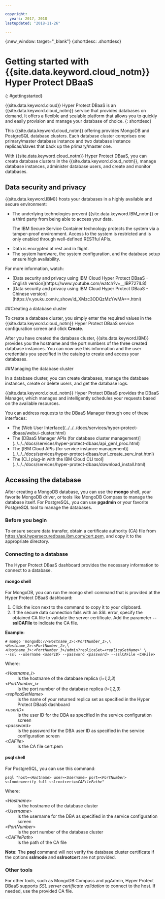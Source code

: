 ```yaml
---

copyright:
  years: 2017, 2018
lastupdated: "2018-11-26"

---
```


{:new_window: target="_blank"}
{:shortdesc: .shortdesc}

# Getting started with {{site.data.keyword.cloud_notm}} Hyper Protect DBaaS
{: #gettingstarted}

{{site.data.keyword.cloud}} Hyper Protect DBaaS is an {{site.data.keyword.cloud_notm}} service that provides databases on demand.
It offers a flexible and scalable platform that allows you to quickly and easily
provision and manage your database of choice.
{: shortdesc}

This {{site.data.keyword.cloud_notm}} offering provides MongoDB and PostgreSQL database clusters. Each database
cluster comprises one primary/master database instance and two database instance
replicas/slaves that back up the primary/master one.

With {{site.data.keyword.cloud_notm}} Hyper Protect DBaaS, you can create database clusters in the {{site.data.keyword.cloud_notm}},
manage database instances, administer database users, and create and
monitor databases.

## Data security and privacy

{{site.data.keyword.IBM}} hosts your databases in a highly available and secure environment:
<ul>
<li>The underlying technologies prevent {{site.data.keyword.IBM_notm}} or a third party from being able to
access your data.
<p>The IBM Secure Service Container technology protects the system via a
tamper-proof environment. Access to the system is restricted and is only enabled
through well-defined RESTful APIs.</p></li>
<li>Data is encrypted at rest and in flight.</li>
<li>The system hardware, the system configuration, and the database setup ensure
high availability.</li>
</ul>

For more information, watch: 
<ul>
<li>[Data security and privacy using IBM Cloud Hyper Protect DBaaS - English version](https://www.youtube.com/watch?v=__IBP727IL8)</li>
<li>[Data security and privacy using IBM Cloud Hyper Protect DBaaS - Chinese version](https://v.youku.com/v_show/id_XMzc3ODQzMzYwMA==.html)</li>
</ul>


##Creating a database cluster

To create a database cluster, you simply enter the required values in the
{{site.data.keyword.cloud_notm}} Hyper Protect DBaaS service configuration screen and click **Create**.

After you have created the database cluster, {{site.data.keyword.IBM}} provides you the hostname and the port
numbers of the three created database instances. You can now use this information
and the user credentials you specified in the catalog to create and access your
databases.

##Managing the database cluster

In a database cluster, you can create databases, manage the database instances,
create or delete users, and get the database logs.

{{site.data.keyword.cloud_notm}} Hyper Protect DBaaS provides the DBaaS Manager, which manages and
intelligently schedules your requests based on the available resources.

You can address requests to the DBaaS Manager through one of these interfaces:
<ul>
<li>The [Web User Interface](../../../docs/services/hyper-protect-dbaas/webui-cluster.html)</li>
<li>The [DBaaS Manager APIs (for database cluster management)](../../../docs/services/hyper-protect-dbaas/api_genl_proc.html)</li>
<li>The [IBM Cloud APIs (for service instance management)](../../../docs/services/hyper-protect-dbaas/curl_create_serv_inst.html)</li>
<li>The [CLI plug-in with the IBM Cloud CLI tool](../../../docs/services/hyper-protect-dbaas/download_install.html)</li>
</ul>

## Accessing the database

After creating a MongoDB database, you can use the **mongo** shell, your favorite
MongoDB driver, or tools like MongoDB Compass to manage the database itself. 
For PostgreSQL, you can use **pgadmin** or your favorite PostgreSQL tool to manage the databases.

### Before you begin

To ensure secure data transfer, obtain a certificate authority (CA) file from
<https://api.hypersecuredbaas.ibm.com/cert.pem>, and copy it to the appropriate directory.

### Connecting to a database

The Hyper Protect DBaaS dashboard provides the necessary information to connect to a database.

#### mongo shell 

For MongoDB, you can run the mongo shell command that is provided at the Hyper Protect DBaaS dashboard:

1. Click the icon next to the command to copy it to your clipboard.
2. If the secure data connection fails with an SSL error, specify the obtained CA file to validate the server certificate. Add the parameter **--sslCAFile** to indicate the CA file.

<b>Example:</b>
<pre><code class="hljs"># mongo 'mongodb:/&sol;&lt;<em>Hostname_1</em>&gt;&colon;&lt;<em>PortNumber_1</em>&gt;,\
&lt;<em>Hostname_2</em>&gt;&colon;&lt;<em>PortNumber_2</em>&gt;,\
&lt;<em>Hostname_3</em>&gt;&colon;&lt;<em>PortNumber_3</em>&gt;/admin?replicaSet=&lt;<em>replicaSetName</em>&gt;' \
--ssl --username &lt;<em>userID</em>&gt; --password &lt;<em>password</em>&gt; --sslCAFile &lt;<em>CAFile</em>&gt;</code></pre>
Where:
<dl>
  <dt> &lt;<em>Hostname_i</em>&gt; </dt>
    <dd> Is the hostname of the database replica (<em>i=1,2,3</em>) </dd>
  <dt> &lt;<em>PortNumber_i</em>&gt; </dt>
    <dd> Is the port number of the database replica (<em>i=1,2,3</em>) </dd>
  <dt> &lt;<em>replicaSetName</em>&gt; </dt>
    <dd> Is the name of your returned replica set as specified in the Hyper Protect DBaaS dashboard </dd>
  <dt> &lt;<em>userID</em>&gt; </dt>
    <dd> Is the user ID for the DBA as specified in the
    service configuration screen </dd>
  <dt> &lt;<em>password</em>&gt; </dt>
    <dd> Is the password for the DBA user ID as specified in the
    service configuration screen </dd>
  <dt> &lt;<em>CAFile</em>&gt; </dt>
    <dd> Is the CA file cert.pem </dd>
</dl>

#### psql shell

For PostgreSQL, you can use this command:
<pre><code class="hljs">psql "host=&lt;<em>Hostname</em>&gt; user=&lt;<em>Username</em>&gt; port=&lt;<em>PortNumber</em>&gt; sslmode=verify-full sslrootcert=&lt;<em>CAFilePath</em>&gt;"</code></pre>
Where:
<dl>
  <dt> &lt;<em>Hostname</em>&gt; </dt>
    <dd> Is the hostname of the database cluster </dd>
  <dt> &lt;<em>Username</em>&gt; </dt> 
    <dd> Is the username for the DBA as specified in the service configuration screen </dd>
  <dt> &lt;<em>PortNumber</em>&gt; </dt>
    <dd> Is the port number of the database cluster </dd>
  <dt> &lt;<em>CAFilePath</em>&gt; </dt>
    <dd> Is the path of the CA file </dd>  
</dl>

**Note:** The **psql** command will not verify the database cluster certificate if the options **sslmode** and **sslrootcert** are not provided.

### Other tools

For other tools, such as MongoDB Compass and pgAdmin, Hyper Protect DBaaS supports *SSL server certificate validation* to connect to the host.  If needed, use the provided CA file. 
